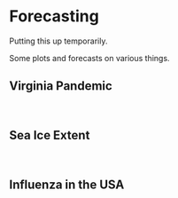 # Forecasting

Putting this up temporarily.

Some plots and forecasts on various things. 

## Virginia Pandemic 

<img alt="" src="./imgs/">

<img alt="" src="./imgs/">

<img alt="" src="./imgs/">

<img alt="" src="./imgs/">

<img alt="" src="./imgs/">

<img alt="" src="./imgs/">


## Sea Ice Extent 

<img alt="" src="./imgs/">

<img alt="" src="./imgs/">

<img alt="" src="./imgs/">

<img alt="" src="./imgs/">

## Influenza in the USA

<img alt="" src="./imgs/">

<img alt="" src="./imgs/">

<img alt="" src="./imgs/">

<img alt="" src="./imgs/">

<img alt="" src="./imgs/">

<img alt="" src="./imgs/">

<img alt="" src="./imgs/">

<img alt="" src="./imgs/">

